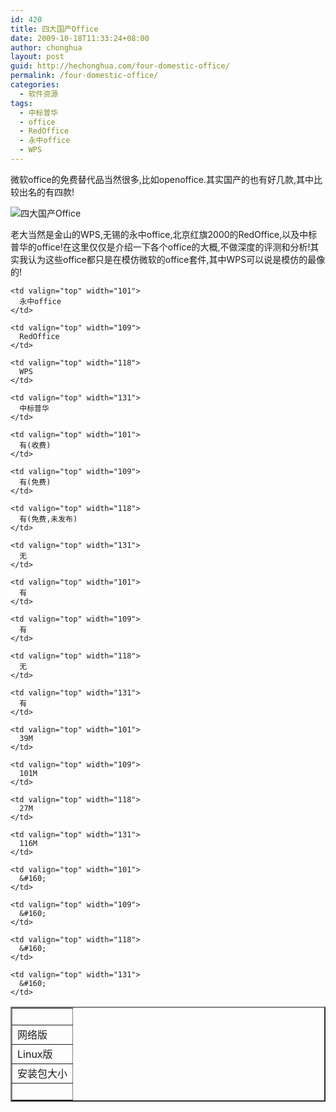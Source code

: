 ```yaml
---
id: 420
title: 四大国产Office
date: 2009-10-18T11:33:24+08:00
author: chonghua
layout: post
guid: http://hechonghua.com/four-domestic-office/
permalink: /four-domestic-office/
categories:
  - 软件资源
tags:
  - 中标普华
  - office
  - RedOffice
  - 永中office
  - WPS
---
```

微软office的免费替代品当然很多,比如openoffice.其实国产的也有好几款,其中比较出名的有四款!

<!--more--><img src="http://www.wps.cn/images/wps.jpg" / alt="四大国产Office" > 

老大当然是金山的WPS,无锡的永中office,北京红旗2000的RedOffice,以及中标普华的office!在这里仅仅是介绍一下各个office的大概,不做深度的评测和分析!其实我认为这些office都只是在模仿微软的office套件,其中WPS可以说是模仿的最像的!

<table border="2" cellspacing="0" cellpadding="2" width="543">
  <tr>
    <td valign="top" width="80">
      &#160;
    </td>
    
    <td valign="top" width="101">
      永中office
    </td>
    
    <td valign="top" width="109">
      RedOffice
    </td>
    
    <td valign="top" width="118">
      WPS
    </td>
    
    <td valign="top" width="131">
      中标普华
    </td>
  </tr>
  
  <tr>
    <td valign="top" width="80">
      网络版
    </td>
    
    <td valign="top" width="101">
      有(收费)
    </td>
    
    <td valign="top" width="109">
      有(免费)
    </td>
    
    <td valign="top" width="118">
      有(免费,未发布)
    </td>
    
    <td valign="top" width="131">
      无
    </td>
  </tr>
  
  <tr>
    <td valign="top" width="80">
      Linux版
    </td>
    
    <td valign="top" width="101">
      有
    </td>
    
    <td valign="top" width="109">
      有
    </td>
    
    <td valign="top" width="118">
      无
    </td>
    
    <td valign="top" width="131">
      有
    </td>
  </tr>
  
  <tr>
    <td valign="top" width="80">
      安装包大小
    </td>
    
    <td valign="top" width="101">
      39M
    </td>
    
    <td valign="top" width="109">
      101M
    </td>
    
    <td valign="top" width="118">
      27M
    </td>
    
    <td valign="top" width="131">
      116M
    </td>
  </tr>
  
  <tr>
    <td valign="top" width="80">
      &#160;
    </td>
    
    <td valign="top" width="101">
      &#160;
    </td>
    
    <td valign="top" width="109">
      &#160;
    </td>
    
    <td valign="top" width="118">
      &#160;
    </td>
    
    <td valign="top" width="131">
      &#160;
    </td>
  </tr>
</table>
